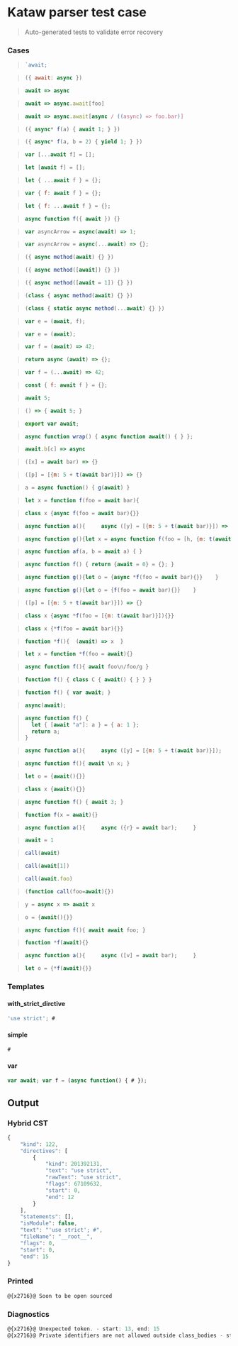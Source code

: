 # Kataw parser test case

> Auto-generated tests to validate error recovery
>

### Cases

> `````js
> `await;
> `````

> `````js
> ({ await: async })
> `````

> `````js
> await => async
> `````

> `````js
> await => async.await[foo]
> `````

> `````js
> await => async.await[async / ((async) => foo.bar)]
> `````

> `````js
> ({ async* f(a) { await 1; } })
> `````

> `````js
> ({ async* f(a, b = 2) { yield 1; } })
> `````

> `````js
> var [...await f] = [];
> `````

> `````js
> let [await f] = [];
> `````

> `````js
> let { ...await f } = {};
> `````

> `````js
> var { f: await f } = {};
> `````

> `````js
> let { f: ...await f } = {};
> `````

> `````js
> async function f({ await }) {}
> `````

> `````js
> var asyncArrow = async(await) => 1;
> `````

> `````js
> var asyncArrow = async(...await) => {};
> `````

> `````js
> ({ async method(await) {} })
> `````

> `````js
> ({ async method([await]) {} })
> `````

> `````js
> ({ async method([await = 1]) {} })
> `````

> `````js
> (class { async method(await) {} })
> `````

> `````js
> (class { static async method(...await) {} })
> `````

> `````js
> var e = (await, f);
> `````

> `````js
> var e = (await);
> `````

> `````js
> var f = (await) => 42;
> `````

> `````js
> return async (await) => {};
> `````

> `````js
> var f = (...await) => 42;
> `````

> `````js
> const { f: await f } = {};
> `````

> `````js
> await 5;
> `````

> `````js
> () => { await 5; }
> `````

> `````js
> export var await;
> `````

> `````js
> async function wrap() { async function await() { } };
> `````

> `````js
> await.b[c] => async
> `````

> `````js
> ([x] = await bar) => {}
> `````

> `````js
> ([p] = [{m: 5 + t(await bar)}]) => {}
> `````

> `````js
> a = async function() { g(await) }
> `````

> `````js
> let x = function f(foo = await bar){
> `````

> `````js
> class x {async f(foo = await bar){}}
> `````

> `````js
> async function a(){     async ([y] = [{m: 5 + t(await bar)}]) => {}     }
> `````

> `````js
> async function g(){let x = async function f(foo = [h, {m: t(await bar)}]){}    }
> `````

> `````js
> async function af(a, b = await a) { }
> `````

> `````js
> async function f() { return {await = 0} = {}; }
> `````

> `````js
> async function g(){let o = {async *f(foo = await bar){}}    }
> `````

> `````js
> async function g(){let o = {f(foo = await bar){}}    }
> `````

> `````js
> ([p] = [{m: 5 + t(await bar)}]) => {}
> `````

> `````js
> class x {async *f(foo = [{m: t(await bar)}]){}}
> `````

> `````js
> class x {*f(foo = await bar){}}
> `````

> `````js
> function *f(){  (await) => x  }
> `````

> `````js
> let x = function *f(foo = await){}
> `````

> `````js
> async function f(){ await foo\n/foo/g }
> `````

> `````js
> function f() { class C { await() { } } }
> `````

> `````js
> function f() { var await; }
> `````

> `````js
> async(await);
> `````

> `````js
> async function f() {
>   let { [await "a"]: a } = { a: 1 };
>   return a;
> }
> `````

> `````js
> async function a(){     async ([y] = [{m: 5 + t(await bar)}]);     }
> `````

> `````js
> async function f(){ await \n x; }
> `````

> `````js
> let o = {await(){}}
> `````

> `````js
> class x {await(){}}
> `````

> `````js
> async function f() { await 3; }
> `````

> `````js
> function f(x = await){}
> `````

> `````js
> async function a(){     async ({r} = await bar);     }
> `````

> `````js
> await = 1
> `````

> `````js
> call(await)
> `````

> `````js
> call(await[1])
> `````

> `````js
> call(await.foo)
> `````

> `````js
> (function call(foo=await){})
> `````

> `````js
> y = async x => await x
> `````

> `````js
> o = {await(){}}
> `````

> `````js
> async function f(){ await await foo; }
> `````

> `````js
> function *f(await){}
> `````

> `````js
> async function a(){     async ([v] = await bar);     }
> `````

> `````js
> let o = {*f(await){}}
> `````

### Templates

#### with_strict_dirctive

`````js
'use strict'; #
`````

#### simple

`````js
#
`````

#### var

`````js
var await; var f = (async function() { # });
`````

## Output

### Hybrid CST

```javascript
{
    "kind": 122,
    "directives": [
        {
            "kind": 201392131,
            "text": "use strict",
            "rawText": "use strict",
            "flags": 67109632,
            "start": 0,
            "end": 12
        }
    ],
    "statements": [],
    "isModule": false,
    "text": "'use strict'; #",
    "fileName": "__root__",
    "flags": 0,
    "start": 0,
    "end": 15
}
```

### Printed

```javascript
@{x2716}@ Soon to be open sourced
```

### Diagnostics

```javascript
@{x2716}@ Unexpected token. - start: 13, end: 15
@{x2716}@ Private identifiers are not allowed outside class_bodies - start: 13, end: 15

```

